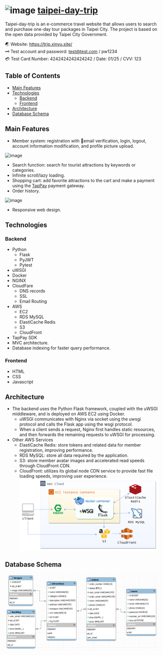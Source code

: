 ![image](static/pic/101.ico) [taipei-day-trip](https://trip.xinyu.site/)
===
Taipei-day-trip is an e-commerce travel website that allows users to search and purchase one-day tour packages in Taipei City. The project is based on the open data provided by Taipei City Government.  <br>

🌏 Website: https://trip.xinyu.site/  
🗝 Test account and password: test@test.com / pw1234  
💳 Test Card Number: 4242424242424242 / Date: 01/25 / CVV: 123  


Table of Contents
---
  - [Main Features](#main-features)
  - [Technologies](#technologies)
    - [Backend](#backend)
    - [Frontend](#frontend)
  - [Architecture](#architecture)
  - [Database Schema](#database-schema)

Main Features
---
- Member system: registration with 📧email verification, login, logout, account information modification, and profile picture upload.

![image](readme_pic/user.gif)
- Search function: search for tourist attractions by keywords or categories.
- Infinite scroll/lazy loading.
- Shopping cart: add favorite attractions to the cart and make a payment using the [TapPay](https://github.com/TapPay) payment gateway.
- Order history.

![image](readme_pic/order.gif)

- Responsive web design.

Technologies
---
### Backend
- Python
  - Flask
  - PyJWT
  - Pytest
- uWSGI
- Docker
- NGINX
- CloudFare
  - DNS records
  - SSL
  - Email Routing
- AWS
  - EC2
  - RDS MySQL
  - ElastiCache Redis
  - S3
  - CloudFront
- TapPay SDK
- MVC architecture.
- Database indexing for faster query performance.
### Frontend
- HTML
- CSS
- Javascript

Architecture
---
- The backend uses the Python Flask framework, coupled with the uWSGI middleware, and is deployed on AWS EC2 using Docker.
  - uWSGI communicates with Nginx via socket using the uwsgi protocol and calls the Flask app using the wsgi protocol.
  - When a client sends a request, Nginx first handles static resources, and then forwards the remaining requests to uWSGI for processing.
- Other AWS Services
  - ElastiCache Redis: store tokens and related data for member registration, improving performance.
  - RDS MySQL: store all data required by the application.
  - S3: store member avatar images and accelerated read speeds through CloudFront CDN.
  - CloudFront: utilizes its global node CDN service to provide fast file loading speeds, improving user experience.
![image](readme_pic/Architecture.png)

Database Schema
---
![image](readme_pic/db_schema.png)
